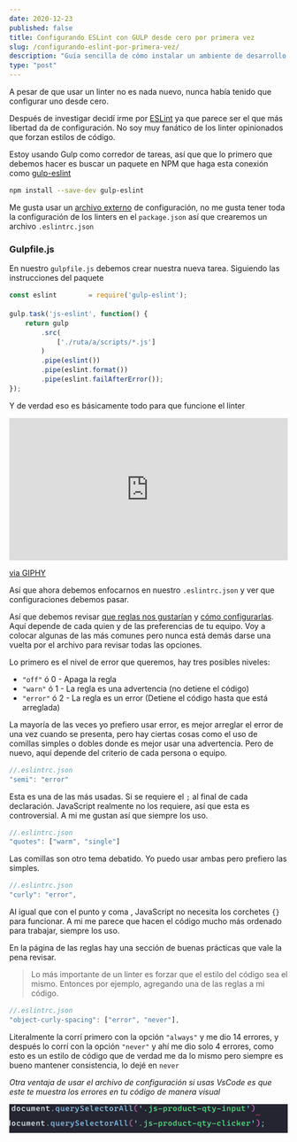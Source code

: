 ```yaml
---
date: 2020-12-23
published: false
title: Configurando ESLint con GULP desde cero por primera vez
slug: /configurando-eslint-por-primera-vez/
description: "Guía sencilla de cómo instalar un ambiente de desarrollo en MAC sin tener que usar algún servicio externo."
type: "post"
---
```

A pesar de que usar un linter no es nada nuevo, nunca había tenido que configurar uno desde cero. 

Después de investigar decidí irme por <a href="https://eslint.org/" target="_blank">ESLint</a> ya que parece ser el que más libertad da de configuración. No soy muy fanático de los linter opinionados que forzan estilos de código.

Estoy usando Gulp como corredor de tareas, así que que lo primero que debemos hacer es buscar un paquete en NPM que haga esta conexión como <a href="https://www.npmjs.com/package/gulp-eslint" target="_blank">gulp-eslint</a>

```bash
npm install --save-dev gulp-eslint
```

Me gusta usar un <a href="https://eslint.org/docs/user-guide/configuring#configuration-file-formats" target="_blank">archivo externo</a> de configuración, no me gusta tener toda la configuración de los linters en el `package.json` así que crearemos un archivo `.eslintrc.json`

### Gulpfile.js

En nuestro `gulpfile.js` debemos crear nuestra nueva tarea. Siguiendo las instrucciones del paquete

```js
const eslint 		= require('gulp-eslint');

gulp.task('js-eslint', function() {
	return gulp
		.src(
			['./ruta/a/scripts/*.js']
		)
		.pipe(eslint())
		.pipe(eslint.format())
		.pipe(eslint.failAfterError());
});
```

Y de verdad eso es básicamente todo para que funcione el linter 
<div style="width:100%;height:0;padding-bottom:51%;position:relative;"><iframe src="https://giphy.com/embed/1nPbJISNb8VSfMbHee" width="100%" height="100%" style="position:absolute" frameBorder="0" class="giphy-embed" allowFullScreen></iframe></div><p><a href="https://giphy.com/gifs/chrisgethardshow-trutv-chris-gethard-1nPbJISNb8VSfMbHee">via GIPHY</a></p>

Así que ahora debemos enfocarnos en nuestro `.eslintrc.json` y ver que configuraciones debemos pasar.

Así que debemos revisar <a href="https://eslint.org/docs/rules/" target="_blank">que reglas nos gustarían</a> y <a href="https://eslint.org/docs/user-guide/configuring#configuring-rules" target="_blank">cómo configurarlas</a>. Aquí depende de cada quien y de las preferencias de tu equipo. Voy a colocar algunas de las más comunes pero nunca está demás darse una vuelta por el archivo para revisar todas las opciones.

Lo primero es el nivel de error que queremos, hay tres posibles niveles:

* `"off"` ó 0 - Apaga la regla
* `"warn"` ó 1 - La regla es una advertencia (no detiene el código)
* `"error"` ó 2 - La regla es un error (Detiene el código hasta que está arreglada)

La mayoría de las veces yo prefiero usar error, es mejor arreglar el error de una vez cuando se presenta, pero hay ciertas cosas como el uso de comillas simples o dobles donde es mejor usar una advertencia. Pero de nuevo, aquí depende del criterio de cada persona o equipo.

```js
//.eslintrc.json
"semi": "error"
```

Esta es una de las más usadas. Si se requiere el `;` al final de cada declaración. JavaScript realmente no los requiere, así que esta es controversial. A mi me gustan así que siempre los uso.


```js
//.eslintrc.json
"quotes": ["warm", "single"]
```

Las comillas son otro tema debatido. Yo puedo usar ambas pero prefiero las simples.

```js
//.eslintrc.json
"curly": "error",
```

Al igual que con el punto y coma , JavaScript no necesita los corchetes `{}` para funcionar. A mi me parece que hacen el código mucho más ordenado para trabajar, siempre los uso.

En la página de las reglas hay una sección de buenas prácticas que vale la pena revisar.

> Lo más importante de un linter es forzar que el estilo del código sea el mismo. Entonces por ejemplo, agregando una de las reglas a mi código.

```js
//.eslintrc.json
"object-curly-spacing": ["error", "never"],
```
Literalmente la corrí primero con la opción `"always"` y me dio 14 errores, y después lo corrí con la opción `"never"` y ahí me dio solo 4 errores, como esto es un estilo de código que de verdad me da lo mismo pero siempre es bueno mantener consistencia, lo dejé en `never`


*Otra ventaja de usar el archivo de configuración si usas VsCode es que este te muestra los errores en tu código de manera visual*

![Linter funcionando en VSCode](../img/linter.png)

